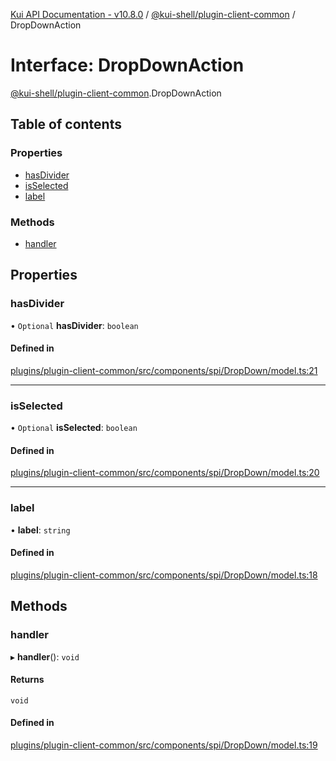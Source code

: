 [Kui API Documentation - v10.8.0](../README.md) / [@kui-shell/plugin-client-common](../modules/kui_shell_plugin_client_common.md) / DropDownAction

# Interface: DropDownAction

[@kui-shell/plugin-client-common](../modules/kui_shell_plugin_client_common.md).DropDownAction

## Table of contents

### Properties

- [hasDivider](kui_shell_plugin_client_common.DropDownAction.md#hasdivider)
- [isSelected](kui_shell_plugin_client_common.DropDownAction.md#isselected)
- [label](kui_shell_plugin_client_common.DropDownAction.md#label)

### Methods

- [handler](kui_shell_plugin_client_common.DropDownAction.md#handler)

## Properties

### hasDivider

• `Optional` **hasDivider**: `boolean`

#### Defined in

[plugins/plugin-client-common/src/components/spi/DropDown/model.ts:21](https://github.com/mra-ruiz/kui/blob/76908b178/plugins/plugin-client-common/src/components/spi/DropDown/model.ts#L21)

---

### isSelected

• `Optional` **isSelected**: `boolean`

#### Defined in

[plugins/plugin-client-common/src/components/spi/DropDown/model.ts:20](https://github.com/mra-ruiz/kui/blob/76908b178/plugins/plugin-client-common/src/components/spi/DropDown/model.ts#L20)

---

### label

• **label**: `string`

#### Defined in

[plugins/plugin-client-common/src/components/spi/DropDown/model.ts:18](https://github.com/mra-ruiz/kui/blob/76908b178/plugins/plugin-client-common/src/components/spi/DropDown/model.ts#L18)

## Methods

### handler

▸ **handler**(): `void`

#### Returns

`void`

#### Defined in

[plugins/plugin-client-common/src/components/spi/DropDown/model.ts:19](https://github.com/mra-ruiz/kui/blob/76908b178/plugins/plugin-client-common/src/components/spi/DropDown/model.ts#L19)
